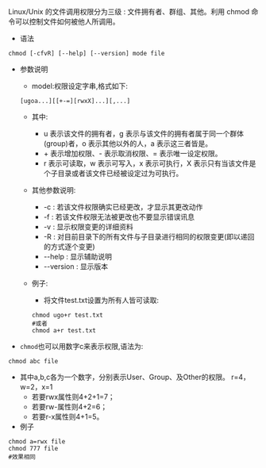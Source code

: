 Linux/Unix 的文件调用权限分为三级 : 文件拥有者、群组、其他。利用 chmod 命令可以控制文件如何被他人所调用。

- 语法

```shell
chmod [-cfvR] [--help] [--version] mode file
```

- 参数说明

  - model:权限设定字串,格式如下:

  ```shell
  [ugoa...][[+-=][rwxX]...][,...]
  ```

  - 其中:

    - u 表示该文件的拥有者，g 表示与该文件的拥有者属于同一个群体(group)者，o 表示其他以外的人，a 表示这三者皆是。
    - \+ 表示增加权限、- 表示取消权限、= 表示唯一设定权限。
    - r 表示可读取，w 表示可写入，x 表示可执行，X 表示只有当该文件是个子目录或者该文件已经被设定过为可执行。

  - 其他参数说明:

    - -c : 若该文件权限确实已经更改，才显示其更改动作
    - -f : 若该文件权限无法被更改也不要显示错误讯息
    - -v : 显示权限变更的详细资料
    - -R : 对目前目录下的所有文件与子目录进行相同的权限变更(即以递回的方式逐个变更)
    - --help : 显示辅助说明
    - --version : 显示版本

  - 例子:

    - 将文件test.txt设置为所有人皆可读取:

    ```shell
    chmod ugo+r test.txt
    #或者
    chmod a+r test.txt
    ```

- `chmod`也可以用数字c来表示权限,语法为:

```shell
chmod abc file
```

- 其中a,b,c各为一个数字，分别表示User、Group、及Other的权限。
  r=4，w=2，x=1
  - 若要rwx属性则4+2+1=7；
  - 若要rw-属性则4+2=6；
  - 若要r-x属性则4+1=5。
- 例子

```shell
chmod a=rwx file
chmod 777 file
#效果相同
```


